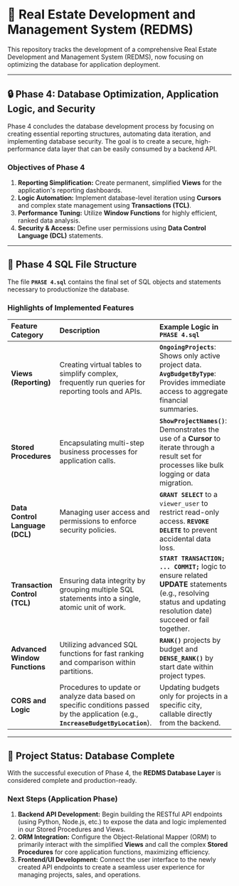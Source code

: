 # 🏡 Real Estate Development and Management System (REDMS)

This repository tracks the development of a comprehensive Real Estate Development and Management System (REDMS), now focusing on optimizing the database for application deployment.

---

## 🔒 Phase 4: Database Optimization, Application Logic, and Security

Phase 4 concludes the database development process by focusing on creating essential reporting structures, automating data iteration, and implementing database security. The goal is to create a secure, high-performance data layer that can be easily consumed by a backend API.

### Objectives of Phase 4
1.  **Reporting Simplification:** Create permanent, simplified **Views** for the application's reporting dashboards.
2.  **Logic Automation:** Implement database-level iteration using **Cursors** and complex state management using **Transactions (TCL)**.
3.  **Performance Tuning:** Utilize **Window Functions** for highly efficient, ranked data analysis.
4.  **Security & Access:** Define user permissions using **Data Control Language (DCL)** statements.

---

## 📁 Phase 4 SQL File Structure

The file **`PHASE 4.sql`** contains the final set of SQL objects and statements necessary to productionize the database.

### Highlights of Implemented Features

| Feature Category | Description | Example Logic in `PHASE 4.sql` |
| :--- | :--- | :--- |
| **Views (Reporting)** | Creating virtual tables to simplify complex, frequently run queries for reporting tools and APIs. | **`OngoingProjects`**: Shows only active project data. **`AvgBudgetByType`**: Provides immediate access to aggregate financial summaries. |
| **Stored Procedures** | Encapsulating multi-step business processes for application calls. | **`ShowProjectNames()`**: Demonstrates the use of a **Cursor** to iterate through a result set for processes like bulk logging or data migration. |
| **Data Control Language (DCL)** | Managing user access and permissions to enforce security policies. | **`GRANT SELECT`** to a `viewer_user` to restrict read-only access. **`REVOKE DELETE`** to prevent accidental data loss. |
| **Transaction Control (TCL)** | Ensuring data integrity by grouping multiple SQL statements into a single, atomic unit of work. | **`START TRANSACTION; ... COMMIT;`** logic to ensure related **UPDATE** statements (e.g., resolving status and updating resolution date) succeed or fail together. |
| **Advanced Window Functions** | Utilizing advanced SQL functions for fast ranking and comparison within partitions. | **`RANK()`** projects by budget and **`DENSE_RANK()`** by start date within project types. |
| **CORS and Logic** | Procedures to update or analyze data based on specific conditions passed by the application (e.g., **`IncreaseBudgetByLocation`**). | Updating budgets only for projects in a specific city, callable directly from the backend. |

---

## 🏁 Project Status: Database Complete

With the successful execution of Phase 4, the **REDMS Database Layer** is considered complete and production-ready.

### Next Steps (Application Phase)

1.  **Backend API Development:** Begin building the RESTful API endpoints (using Python, Node.js, etc.) to expose the data and logic implemented in our Stored Procedures and Views.
2.  **ORM Integration:** Configure the Object-Relational Mapper (ORM) to primarily interact with the simplified **Views** and call the complex **Stored Procedures** for core application functions, maximizing efficiency.
3.  **Frontend/UI Development:** Connect the user interface to the newly created API endpoints to create a seamless user experience for managing projects, sales, and operations.

